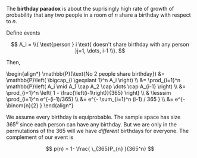The **birthday paradox** is about the suprisingly high rate of growth of probability that any two people in a room of $n$ share a birthday with respect to $n$. 

Define events

$$
A_i = \\{ \text{person } i \text{ doesn't share birthday with any person }j=1, \dots, i-1 \\}.
$$

Then,

\begin{align\*}
\mathbb{P}(\text{No 2 people share birthday}) &= \mathbb{P}\left( \bigcap_{i \geqslant 1}^n A_i \right) \\\\
&= \prod_{i=1}^n \mathbb{P}\left( A_i \mid A_1 \cap A_2 \cap \dots \cap A_{i-1} \right) \\\\
&= \prod_{i=1}^n \left( 1 - \frac{\left(i-1\right)}{365} \right) \\\\
& \lesssim \prod_{i=1}^n e^{-(i-1)/365} \\\\
&= e^{- \sum_{i=1}^n (i-1) / 365 } \\\\
&= e^{- \binom{n}{2} }
\end{align\*}

We assume every birthday is equiprobable. The sample space has size $365^n$ since each person can have any birthday. But we are only in the permutations of the 365 will we have _different_ birthdays for everyone. The complement of our event is

$$
p(n) = 1- \frac{ \_{365}P_{n} }{365^n}
$$